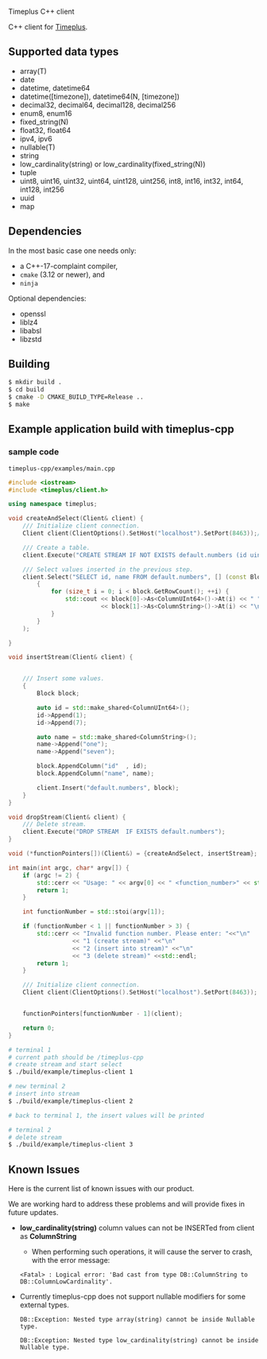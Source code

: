 Timeplus C++ client 

C++ client for [Timeplus](https://www.timeplus.com/).

## Supported data types

* array(T)
* date
* datetime, datetime64
* datetime([timezone]), datetime64(N, [timezone])
* decimal32, decimal64, decimal128, decimal256
* enum8, enum16
* fixed_string(N)
* float32, float64
* ipv4, ipv6
* nullable(T)
* string
* low_cardinality(string) or low_cardinality(fixed_string(N))
* tuple
* uint8, uint16, uint32, uint64, uint128, uint256, int8, int16, int32, int64, int128, int256
* uuid
* map

## Dependencies
In the most basic case one needs only:
- a C++-17-complaint compiler,
- `cmake` (3.12 or newer), and
- `ninja`

Optional dependencies:
- openssl
- liblz4
- libabsl
- libzstd


## Building

```sh
$ mkdir build .
$ cd build
$ cmake -D CMAKE_BUILD_TYPE=Release ..
$ make
```


## Example application build with timeplus-cpp

### sample code


```
timeplus-cpp/examples/main.cpp
``` 

```cpp
#include <iostream>
#include <timeplus/client.h>

using namespace timeplus;

void createAndSelect(Client& client) {
    /// Initialize client connection.
    Client client(ClientOptions().SetHost("localhost").SetPort(8463));// your server's port

    /// Create a table.
    client.Execute("CREATE STREAM IF NOT EXISTS default.numbers (id uint64, name string)");

    /// Select values inserted in the previous step.
    client.Select("SELECT id, name FROM default.numbers", [] (const Block& block)
        {
            for (size_t i = 0; i < block.GetRowCount(); ++i) {
                std::cout << block[0]->As<ColumnUInt64>()->At(i) << " "
                          << block[1]->As<ColumnString>()->At(i) << "\n";
            }
        }
    );

}

void insertStream(Client& client) {


    /// Insert some values.
    {
        Block block;

        auto id = std::make_shared<ColumnUInt64>();
        id->Append(1);
        id->Append(7);

        auto name = std::make_shared<ColumnString>();
        name->Append("one");
        name->Append("seven");

        block.AppendColumn("id"  , id);
        block.AppendColumn("name", name);

        client.Insert("default.numbers", block);
    }
}

void dropStream(Client& client) {
    /// Delete stream.
    client.Execute("DROP STREAM  IF EXISTS default.numbers");
}

void (*functionPointers[])(Client&) = {createAndSelect, insertStream};

int main(int argc, char* argv[]) {
    if (argc != 2) {
        std::cerr << "Usage: " << argv[0] << " <function_number>" << std::endl;
        return 1;
    }

    int functionNumber = std::stoi(argv[1]);

    if (functionNumber < 1 || functionNumber > 3) {
        std::cerr << "Invalid function number. Please enter: "<<"\n"
                  << "1 (create stream)" <<"\n"
                  << "2 (insert into stream)" <<"\n"
                  << "3 (delete stream)" <<std::endl;
        return 1;
    }

    /// Initialize client connection.
    Client client(ClientOptions().SetHost("localhost").SetPort(8463));


    functionPointers[functionNumber - 1](client);

    return 0;
}
```



```sh
# terminal 1
# current path should be /timeplus-cpp
# create stream and start select
$ ./build/example/timeplus-client 1

# new terminal 2
# insert into stream
$ ./build/example/timeplus-client 2

# back to terminal 1, the insert values will be printed

# terminal 2
# delete stream
$ ./build/example/timeplus-client 3
```

## Known Issues

Here is the current list of known issues with our product.

We are working hard to address these problems and will provide fixes in future updates.

- **low_cardinality(string)** column values can not be INSERTed from client as **ColumnString**
  - When performing such operations, it will cause the server to crash, with the error message:

  `<Fatal> : Logical error: 'Bad cast from type DB::ColumnString to DB::ColumnLowCardinality'.`

- Currently timeplus-cpp does not support nullable modifiers for some external types.
  
  `DB::Exception: Nested type array(string) cannot be inside Nullable type.`
   
  `DB::Exception: Nested type low_cardinality(string) cannot be inside Nullable type.`